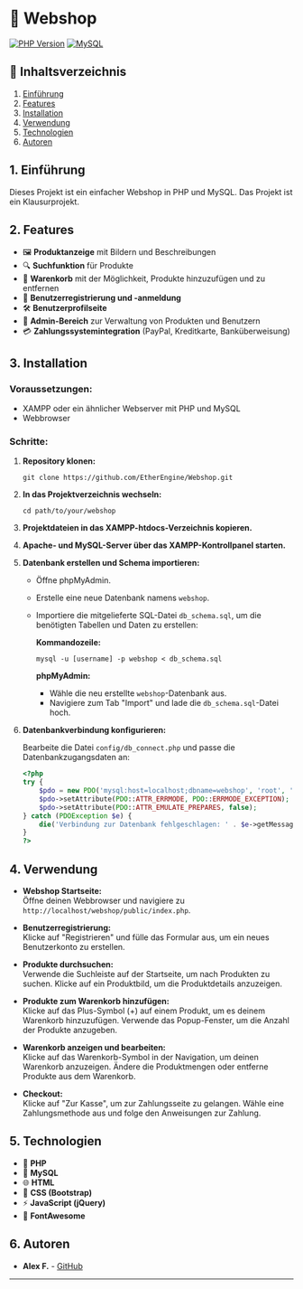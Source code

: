 # 🛒 Webshop

[![PHP Version](https://img.shields.io/badge/php-%3E%3D7.4-blue)](https://www.php.net/releases/7_4_0.php)
[![MySQL](https://img.shields.io/badge/mysql-%3E%3D5.7-orange)](https://dev.mysql.com/downloads/mysql/5.7.html)

## 📖 Inhaltsverzeichnis
1. [Einführung](#1-einführung)
2. [Features](#2-features)
3. [Installation](#3-installation)
4. [Verwendung](#4-verwendung)
5. [Technologien](#5-technologien)
6. [Autoren](#6-autoren)

## 1. Einführung

Dieses Projekt ist ein einfacher Webshop in PHP und MySQL. Das Projekt ist ein Klausurprojekt.

## 2. Features

- 🖼️ **Produktanzeige** mit Bildern und Beschreibungen
- 🔍 **Suchfunktion** für Produkte
- 🛒 **Warenkorb** mit der Möglichkeit, Produkte hinzuzufügen und zu entfernen
- 👤 **Benutzerregistrierung und -anmeldung**
- 🛠️ **Benutzerprofilseite**
- 🔐 **Admin-Bereich** zur Verwaltung von Produkten und Benutzern
- 💳 **Zahlungssystemintegration** (PayPal, Kreditkarte, Banküberweisung)

## 3. Installation

### Voraussetzungen:

- XAMPP oder ein ähnlicher Webserver mit PHP und MySQL
- Webbrowser

### Schritte:

1. **Repository klonen:**

    ```
    git clone https://github.com/EtherEngine/Webshop.git
    ```

2. **In das Projektverzeichnis wechseln:**

    ```
    cd path/to/your/webshop
    ```

3. **Projektdateien in das XAMPP-htdocs-Verzeichnis kopieren.**

4. **Apache- und MySQL-Server über das XAMPP-Kontrollpanel starten.**

5. **Datenbank erstellen und Schema importieren:**

    - Öffne phpMyAdmin.
    - Erstelle eine neue Datenbank namens `webshop`.
    - Importiere die mitgelieferte SQL-Datei `db_schema.sql`, um die benötigten Tabellen und Daten zu erstellen:

        **Kommandozeile:**

        ```
        mysql -u [username] -p webshop < db_schema.sql
        ```

        **phpMyAdmin:**
        
        - Wähle die neu erstellte `webshop`-Datenbank aus.
        - Navigiere zum Tab "Import" und lade die `db_schema.sql`-Datei hoch.

6. **Datenbankverbindung konfigurieren:**

    Bearbeite die Datei `config/db_connect.php` und passe die Datenbankzugangsdaten an:

    ```php
    <?php
    try {
        $pdo = new PDO('mysql:host=localhost;dbname=webshop', 'root', '');
        $pdo->setAttribute(PDO::ATTR_ERRMODE, PDO::ERRMODE_EXCEPTION);
        $pdo->setAttribute(PDO::ATTR_EMULATE_PREPARES, false);
    } catch (PDOException $e) {
        die('Verbindung zur Datenbank fehlgeschlagen: ' . $e->getMessage());
    }
    ?>
    ```

## 4. Verwendung

- **Webshop Startseite:**  
  Öffne deinen Webbrowser und navigiere zu `http://localhost/webshop/public/index.php`.

- **Benutzerregistrierung:**  
  Klicke auf "Registrieren" und fülle das Formular aus, um ein neues Benutzerkonto zu erstellen.

- **Produkte durchsuchen:**  
  Verwende die Suchleiste auf der Startseite, um nach Produkten zu suchen. Klicke auf ein Produktbild, um die Produktdetails anzuzeigen.

- **Produkte zum Warenkorb hinzufügen:**  
  Klicke auf das Plus-Symbol (+) auf einem Produkt, um es deinem Warenkorb hinzuzufügen. Verwende das Popup-Fenster, um die Anzahl der Produkte anzugeben.

- **Warenkorb anzeigen und bearbeiten:**  
  Klicke auf das Warenkorb-Symbol in der Navigation, um deinen Warenkorb anzuzeigen. Ändere die Produktmengen oder entferne Produkte aus dem Warenkorb.

- **Checkout:**  
  Klicke auf "Zur Kasse", um zur Zahlungsseite zu gelangen. Wähle eine Zahlungsmethode aus und folge den Anweisungen zur Zahlung.

## 5. Technologien

- 🐘 **PHP**
- 🐬 **MySQL**
- 🌐 **HTML**
- 🎨 **CSS (Bootstrap)**
- ⚡ **JavaScript (jQuery)**
- 🌟 **FontAwesome**

## 6. Autoren

- **Alex F.** - [GitHub](https://github.com/EtherEngine)

---


